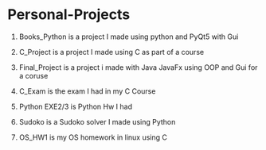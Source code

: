 # Personal-Projects

1) Books_Python is a project I made using python and PyQt5 with Gui

2) C_Project is a project I made using C as part of a course

3) Final_Project is a project i made with Java JavaFx using OOP and Gui for a coruse

4) C_Exam is the exam I had in my C Course

5) Python EXE2/3 is Python Hw I had

6) Sudoko is a Sudoko solver I made using Python

7) OS_HW1 is my OS homework in linux using C
